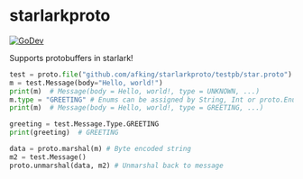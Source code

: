 # starlarkproto

[![GoDev](https://img.shields.io/static/v1?label=godev&message=reference&color=00add8)](https://pkg.go.dev/mod/github.com/afking/starlarkproto)

Supports protobuffers in starlark!

```python
test = proto.file("github.com/afking/starlarkproto/testpb/star.proto")
m = test.Message(body="Hello, world!")
print(m)  # Message(body = Hello, world!, type = UNKNOWN, ...)
m.type = "GREETING" # Enums can be assigned by String, Int or proto.Enum
print(m)  # Message(body = Hello, world!, type = GREETING, ...)

greeting = test.Message.Type.GREETING
print(greeting)  # GREETING

data = proto.marshal(m) # Byte encoded string
m2 = test.Message()
proto.unmarshal(data, m2) # Unmarshal back to message
```

